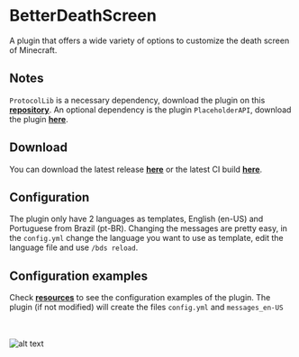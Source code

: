 # BetterDeathScreen

A plugin that offers a wide variety of options to customize the death screen of Minecraft. </br>

## Notes

`ProtocolLib` is a necessary dependency, download the plugin on this [**repository**](https://github.com/dmulloy2/ProtocolLib/releases). 
An optional dependency is the plugin `PlaceholderAPI`, download the plugin [**here**](https://github.com/PlaceholderAPI/PlaceholderAPI/releases).

## Download

You can download the latest release [**here**](https://github.com/VictorTedesco/BetterDeathScreen/releases) or the latest CI build [**here**](https://nightly.link/VictorTedesco/BetterDeathScreen/workflows/build-and-upload/master/BetterDeathScreen-Bukkit.zip).

## Configuration

The plugin only have 2 languages as templates, English (en-US) and Portuguese from Brazil (pt-BR). Changing the messages are pretty easy,
in the `config.yml` change the language you want to use as template, edit the language file and use `/bds reload`.

## Configuration examples

Check [**resources**](https://github.com/VictorTedesco/BetterDeathScreen/tree/master/src/main/resources) to
see the configuration examples of the plugin. The plugin (if not modified) will create the files
`config.yml` and `messages_en-US`

</br></br>
![alt text](https://bstats.org/signatures/bukkit/BetterDeathScreen.svg)
